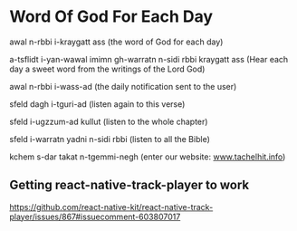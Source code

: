 # Word Of God For Each Day
awal n-rbbi i-kraygatt ass (the word of God for each day)

a-tsflidt i-yan-wawal imimn gh-warratn n-sidi rbbi kraygatt ass (Hear each day a sweet word from the writings of the Lord God) 

awal n-rbbi i-wass-ad (the daily notification sent to the user)

sfeld dagh i-tguri-ad (listen again to this verse)

sfeld i-ugzzum-ad kullut (listen to the whole chapter)

sfeld i-warratn yadni n-sidi rbbi (listen to all the Bible)

kchem s-dar takat n-tgemmi-negh  (enter our website: www.tachelhit.info)

## Getting react-native-track-player to work

https://github.com/react-native-kit/react-native-track-player/issues/867#issuecomment-603807017
